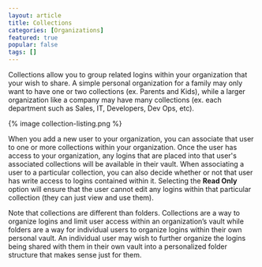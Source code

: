 ```yaml
---
layout: article
title: Collections
categories: [Organizations]
featured: true
popular: false
tags: []
---
```


Collections allow you to group related logins within your organization that your wish to share. A simple personal organization for a family may only want to have one or two collections (ex. Parents and Kids), while a larger organization like a company may have many collections (ex. each department such as Sales, IT, Developers, Dev Ops, etc).

{% image collection-listing.png %}

When you add a new user to your organization, you can associate that user to one or more collections within your organization. Once the user has access to your organization, any logins that are placed into that user's associated collections will be available in their vault. When associating a user to a particular collection, you can also decide whether or not that user has write access to logins contained within it. Selecting the **Read Only** option will ensure that the user cannot edit any logins within that particular collection (they can just view and use them).

Note that collections are different than folders. Collections are a way to organize logins and limit user access within an organization’s vault while folders are a way for individual users to organize logins within their own personal vault. An individual user may wish to further organize the logins being shared with them in their own vault into a personalized folder structure that makes sense just for them.